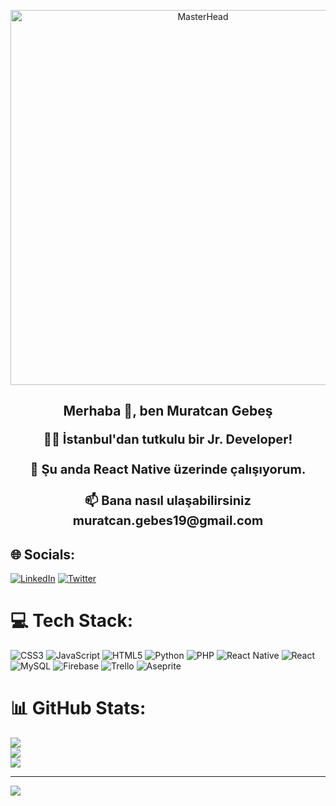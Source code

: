 <p align="center">
  <img src="https://images.alphacoders.com/524/524147.jpg" alt="MasterHead" width="600"/>
</p>
<h2>
<p align="center">Merhaba 👋, ben Muratcan Gebeş</p>

<p align="center" style="font-size:20;">
👨‍💻 İstanbul'dan tutkulu bir Jr. Developer!<br><br>🔭 Şu anda   React Native   üzerinde çalışıyorum.<br><br>📫 Bana nasıl ulaşabilirsiniz muratcan.gebes19@gmail.com<br>
</p>
</h2>

## 🌐 Socials:
[![LinkedIn](https://img.shields.io/badge/LinkedIn-%230077B5.svg?logo=linkedin&logoColor=white)](https://linkedin.com/in/muratcangebes) [![Twitter](https://img.shields.io/badge/Twitter-%231DA1F2.svg?logo=Twitter&logoColor=white)](https://twitter.com/muratcanngebes) 

# 💻 Tech Stack:
![CSS3](https://img.shields.io/badge/css3-%231572B6.svg?style=for-the-badge&logo=css3&logoColor=white) ![JavaScript](https://img.shields.io/badge/javascript-%23323330.svg?style=for-the-badge&logo=javascript&logoColor=%23F7DF1E) ![HTML5](https://img.shields.io/badge/html5-%23E34F26.svg?style=for-the-badge&logo=html5&logoColor=white) ![Python](https://img.shields.io/badge/python-3670A0?style=for-the-badge&logo=python&logoColor=ffdd54) ![PHP](https://img.shields.io/badge/php-%23777BB4.svg?style=for-the-badge&logo=php&logoColor=white) ![React Native](https://img.shields.io/badge/react_native-%2320232a.svg?style=for-the-badge&logo=react&logoColor=%2361DAFB) ![React](https://img.shields.io/badge/react-%2320232a.svg?style=for-the-badge&logo=react&logoColor=%2361DAFB) ![MySQL](https://img.shields.io/badge/mysql-%2300000f.svg?style=for-the-badge&logo=mysql&logoColor=white) ![Firebase](https://img.shields.io/badge/Firebase-039BE5?style=for-the-badge&logo=Firebase&logoColor=white) ![Trello](https://img.shields.io/badge/Trello-%23026AA7.svg?style=for-the-badge&logo=Trello&logoColor=white) ![Aseprite](https://img.shields.io/badge/Aseprite-FFFFFF?style=for-the-badge&logo=Aseprite&logoColor=#7D929E)
# 📊 GitHub Stats:
![](https://github-readme-stats.vercel.app/api?username=muratcangebes&theme=react&hide_border=true&include_all_commits=false&count_private=false)<br/>
![](https://github-readme-streak-stats.herokuapp.com/?user=muratcangebes&theme=react&hide_border=true)<br/>
![](https://github-readme-stats.vercel.app/api/top-langs/?username=muratcangebes&theme=react&hide_border=true&include_all_commits=false&count_private=false&layout=compact)

---
[![](https://visitcount.itsvg.in/api?id=muratcangebes&icon=5&color=0)](https://visitcount.itsvg.in)

<!-- Proudly created with GPRM ( https://gprm.itsvg.in ) -->






